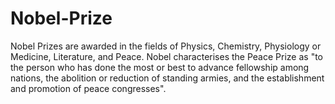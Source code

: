 # Nobel-Prize

Nobel Prizes are awarded in the fields of Physics, Chemistry, Physiology or Medicine, Literature, and Peace. Nobel characterises the Peace Prize as "to the person who has done the most or best to advance fellowship among nations, the abolition or reduction of standing armies, and the establishment and promotion of peace congresses".
